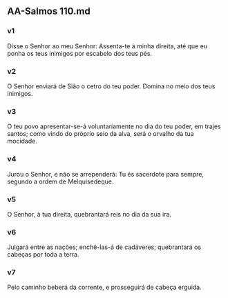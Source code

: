 ## AA-Salmos 110.md
### v1
 Disse o Senhor ao meu Senhor: Assenta-te à minha direita, até que eu ponha os teus inimigos por escabelo dos teus pés.
### v2
 O Senhor enviará de Sião o cetro do teu poder. Domina no meio dos teus inimigos.
### v3
 O teu povo apresentar-se-á voluntariamente no dia do teu poder, em trajes santos; como vindo do próprio seio da alva, será o orvalho da tua mocidade.
### v4
 Jurou o Senhor, e não se arrependerá: Tu és sacerdote para sempre, segundo a ordem de Melquisedeque.
### v5
 O Senhor, à tua direita, quebrantará reis no dia da sua ira.
### v6
 Julgará entre as nações; enchê-las-á de cadáveres; quebrantará os cabeças por toda a terra.
### v7
 Pelo caminho beberá da corrente, e prosseguirá de cabeça erguida.
